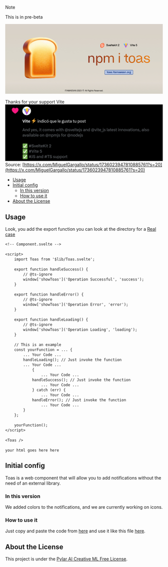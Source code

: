 > [!NOTE]  
> This is in pre-beta

![Toas Header Image](./static/toast.jpg)

Thanks for your support Vite
![Thanks for your support Vite](./static/support.png)
Source: [https://x.com/MiguelGargallo/status/1736023947810885761?s=20](https://x.com/MiguelGargallo/status/1736023947810885761?s=20)

- [Usage](#usage)
- [Initial config](#initial-config)
	- [In this version](#in-this-version)
	- [How to use it](#how-to-use-it)
- [About the License](#about-the-license)

## Usage

Look, you add the export function you can look at the directory for a [Real case](./realcase/Component.svelte.md)

```svelte
<!-- Component.svelte -->

<script>
	import Toas from '$lib/Toas.svelte';

	export function handleSuccess() {
		// @ts-ignore
		window['showToas']('Operation Successful', 'success');
	}
	
	export function handleError() {
		// @ts-ignore
		window['showToas']('Operation Error', 'error');
	}

	export function handleLoading() {
		// @ts-ignore
		window['showToas']('Operation Loading', 'loading');
	}
	
	// This is an example
	const yourFunction = ... {
		... Your Code ... 
		handleLoading(); // Just invoke the function
		... Your Code ... 
			{
				... Your Code ... 
			handleSuccess(); // Just invoke the function
				... Your Code ... 
			} catch (err) {
				... Your Code ...
			handleError(); // Just invoke the function
				... Your Code ... 
		}
	};

	yourFunction();
</script>

<Toas />

your html goes here here
```

## Initial config
Toas is a web component that will allow you to add notifications without the need of an external library.

### In this version
We added colors to the notifications, and we are currently working on icons.

### How to use it
Just copy and paste the code from [here](./src/lib/Toas.svelte) and use it like this file [here](./src/routes/+page.svelte).

## About the License
This project is under the [Pylar AI Creative ML Free License](./License.md).